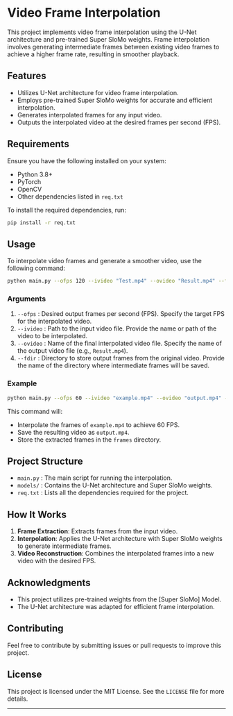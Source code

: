 # Video Frame Interpolation

This project implements video frame interpolation using the U-Net architecture and pre-trained Super SloMo weights. Frame interpolation involves generating intermediate frames between existing video frames to achieve a higher frame rate, resulting in smoother playback.

## Features

- Utilizes U-Net architecture for video frame interpolation.
- Employs pre-trained Super SloMo weights for accurate and efficient interpolation.
- Generates interpolated frames for any input video.
- Outputs the interpolated video at the desired frames per second (FPS).

## Requirements

Ensure you have the following installed on your system:

- Python 3.8+
- PyTorch
- OpenCV
- Other dependencies listed in `req.txt`

To install the required dependencies, run:

```bash
pip install -r req.txt
```

## Usage

To interpolate video frames and generate a smoother video, use the following command:

```bash
python main.py --ofps 120 --ivideo "Test.mp4" --ovideo "Result.mp4" --fdir "output"
```

### Arguments

1. `--ofps` : Desired output frames per second (FPS). Specify the target FPS for the interpolated video.
2. `--ivideo` : Path to the input video file. Provide the name or path of the video to be interpolated.
3. `--ovideo` : Name of the final interpolated video file. Specify the name of the output video file (e.g., `Result.mp4`).
4. `--fdir` : Directory to store output frames from the original video. Provide the name of the directory where intermediate frames will be saved.

### Example

```bash
python main.py --ofps 60 --ivideo "example.mp4" --ovideo "output.mp4" --fdir "frames"
```
This command will:
- Interpolate the frames of `example.mp4` to achieve 60 FPS.
- Save the resulting video as `output.mp4`.
- Store the extracted frames in the `frames` directory.

## Project Structure

- `main.py` : The main script for running the interpolation.
- `models/` : Contains the U-Net architecture and Super SloMo weights.
- `req.txt` : Lists all the dependencies required for the project.

## How It Works

1. **Frame Extraction**: Extracts frames from the input video.
2. **Interpolation**: Applies the U-Net architecture with Super SloMo weights to generate intermediate frames.
3. **Video Reconstruction**: Combines the interpolated frames into a new video with the desired FPS.

## Acknowledgments

- This project utilizes pre-trained weights from the [Super SloMo] Model.
- The U-Net architecture was adapted for efficient frame interpolation.

## Contributing

Feel free to contribute by submitting issues or pull requests to improve this project.

## License

This project is licensed under the MIT License. See the `LICENSE` file for more details.

---
